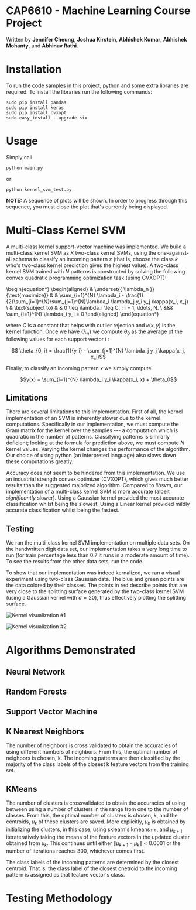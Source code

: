 # CAP6610 - Machine Learning Course Project
Written by **Jennifer Cheung**, **Joshua Kirstein**, **Abhishek Kumar**, **Abhishek Mohanty**, and **Abhinav Rathi**.


# Installation

To run the code samples in this project, python and some extra libraries are required. To install the libraries run the following commands:

```
sudo pip install pandas
sudo pip install keras
sudo pip install cvxopt
sudo easy_install --upgrade six
```

# Usage

Simply call

```
python main.py
```

or

```
python kernel_svm_test.py
```

**NOTE:** A sequence of plots will be shown. In order to progress through this sequence, you must close the plot that's currently being displayed.

# Multi-Class Kernel SVM
A multi-class kernel support-vector machine was implemented. We build a multi-class kernel SVM as $K$ two-class kernel SVMs, using the one-against-all schema to classify an incoming pattern $x$ (that is, choose the class $k$ who's two-class kernel prediction gives the highest value). A two-class kernel SVM trained with $N$ patterns is constructed by solving the following convex quadratic programming optimization task (using CVXOPT):

\begin{equation*}
\begin{aligned}
& \underset{\{ \lambda_n \}}{\text{maximize}}
& & \sum_{i=1}^{N} \lambda_i - \frac{1}{2}\sum_{i=1}^{N}\sum_{j=1}^{N}\lambda_i \lambda_j y_i y_j \kappa(x_i, x_j) \\
& \text{subject to}
& & 0 \leq \lambda_i \leq C, \; i = 1, \ldots, N. \\
&&& \sum_{i=1}^{N} \lambda_i y_i = 0
\end{aligned}
\end{equation*}

where $C$ is a constant that helps with outlier rejection and $\kappa(x, y)$ is the kernel function. Once we have $\{ \lambda_n \}$ we compute $\theta_0$ as the average of the following values for each support vector $i$ :

$$ \theta_{0, i} = \frac{1}{y_i} - \sum_{j=1}^{N} \lambda_j y_j \kappa(x_j, x_i)$$

Finally, to classify an incoming pattern $x$ we simply compute

$$y(x) = \sum_{i=1}^{N} \lambda_i y_i \kappa(x_i, x) + \theta_0$$

## Limitations

There are several limitations to this implementation. First of all, the kernel implementation of an SVM is inherently slower due to the kernel computations. Specifically in our implementation, we must compute the Gram matrix for the kernel over the samples --- a computation which is quadratic in the number of patterns. Classifying patterns is similarly deficient; looking at the formula for prediction above, we must compute $N$ kernel values. Varying the kernel changes the performance of the algorithm. Our choice of using python (an interpreted language) also slows down these computations greatly.

Accuracy does not seem to be hindered from this implementation. We use an industrial strength convex optimizer (CVXOPT), which gives much better results than the suggested majorized algorithm. Compared to *libsvm*, our implementation of a multi-class kernel SVM is more accurate (albeit *significantly* slower). Using a Gaussian kernel provided the most accurate classification whilst being the slowest. Using a Linear kernel provided mildly accurate classification whilst being the fastest.

## Testing

We ran the multi-class kernel SVM implementation on multiple data sets. On the handwritten digit data set, our implementation takes a very long time to run (for train percentage less than 0.7 it runs in a moderate amount of time). To see the results from the other data sets, run the code.

To show that our implementation was indeed kernalized, we ran a visual experiment using two-class Gaussian data. The blue and green points are the data colored by their classes. The points in red describe points that are very close to the splitting surface generated by the two-class kernel SVM (using a Gaussian kernel with $\sigma = 20$), thus effectively plotting the splitting surface.

![Kernel visualization #1](http://i.imgur.com/u4iKU5U.png)

![Kernel visualization #2](http://i.imgur.com/Zz1eCUm.png)

# Algorithms Demonstrated

## Neural Network

## Random Forests

## Support Vector Machine

## K Nearest Neighbors

The number of neighbors is cross validated to obtain the accuracies of using different numbers of neighbors.  From this, the optimal number of neighbors is chosen, k.  The incoming patterns are then classified by the majority of the class labels of the closest k feature vectors from the training set.

## KMeans

The number of clusters is crossvalidated to obtain the accuracies of using between using a number of clusters in the range from one to the number of classes.  From this, the optimal number of clusters is chosen, k, and the centroids, $\mu_k$ of these clusters are saved.  More explicitly, $\mu_0$ is obtained by initializing the clusters, in this case, using sklearn's kmeans++, and $\mu_{k+1}$ iterateratively taking the means of the feature vectors in the updated cluster obtained from $\mu_k$.  This continues until either $\|\mu_{k+1} - \mu_k\| < 0.0001$ or the number of iterations reaches 300, whichever comes first.  

The class labels of the incoming patterns are determined by the closest centroid.  That is, the class label of the closest cnetroid to the incoming pattern is assigned as that feature vector's class.

# Testing Methodology

